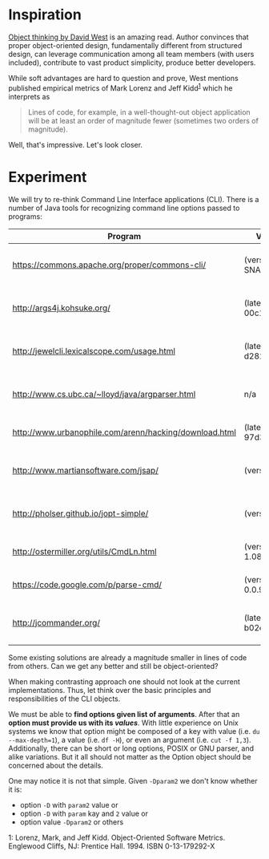 # Inspiration

[Object thinking by David West](http://www.amazon.com/Object-Thinking-Developer-Reference-David/dp/0735619654) is an amazing read.
Author convinces that proper object-oriented design, fundamentally different
from structured design, can leverage communication among all team members 
(with users included), contribute to vast product simplicity, produce
better developers.

While soft advantages are hard to question and prove, West mentions published
empirical metrics of Mark Lorenz and Jeff Kidd<sup>[1](#MarkKidd)</sup> which
he interprets as
> Lines of code, for example, in a well-thought-out object application will be
at least an order of magnitude fewer (sometimes two orders of magnitude).

Well, that's impressive. Let's look closer.

# Experiment

We will try to re-think Command Line Interface applications (CLI).
There is a number of Java tools for recognizing command line options passed
to programs:

Program | Version | Size
--------|---------|-----
https://commons.apache.org/proper/commons-cli/ | (version 1.4-SNAPSHOT) | 23 files (2665 loc)
http://args4j.kohsuke.org/ | (latest commit 00c192c445) | 63 files (2379 loc)
http://jewelcli.lexicalscope.com/usage.html | (latest commit d282f87b93) | 90 files (2825 loc)
http://www.cs.ubc.ca/~lloyd/java/argparser.html | n/a | 14 files (3348 loc)
http://www.urbanophile.com/arenn/hacking/download.html | (latest commit 97d3ac8d79) | 3 files (634 loc)
http://www.martiansoftware.com/jsap/ | (version 2.1) | 94 files (4888 loc)
http://pholser.github.io/jopt-simple/ |(version 4.9) | 45 files (2053 loc)
http://ostermiller.org/utils/CmdLn.html | (version 1.08.02) | 6 files (730 loc)
https://code.google.com/p/parse-cmd/ | (version 0.0.93) | 1 file (238 loc)
http://jcommander.org/ | (latest commit b02e9dee4e) | 49 files (2226 loc)

Some existing solutions are already a magnitude smaller in lines of code from
others. Can we get any better and still be object-oriented?

When making contrasting approach one should not look at the current
implementations. Thus, let think over the basic principles and responsibilities
of the CLI objects.

We must be able to **find options given list of arguments**. After that
an **option must provide us with its _values_**. With little experience on Unix
systems we know that option might be composed of a key with value
(i.e. `du --max-depth=1`), a value (i.e. `df -H`), or even an
argument (i.e. `cut -f 1,3`). Additionally, there can be short or long options,
POSIX or GNU parser, and alike variations. But it all should not matter as
the Option object should be concerned about the details.

One may notice it is not that simple. Given `-Dparam2` we don't know whether it
is:
* option `-D` with `param2` value or 
* option `-D` with `param` kay and `2` value or
* option value `-Dparam2` or others


<a name="MarkKidd">1</a>: Lorenz, Mark, and Jeff Kidd. Object-Oriented
Software Metrics. Englewood Cliffs, NJ: Prentice Hall. 1994. ISBN 0-13-179292-X
